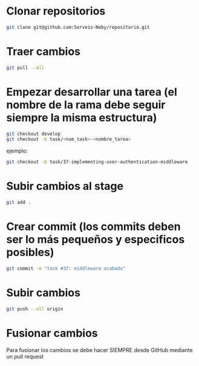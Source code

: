 # Clonar repositorios
```sh
git clone git@github.com:Serveis-Neby/repositorio.git
```
# Traer cambios
```sh
git pull --all
```
# Empezar desarrollar una tarea (el nombre de la rama debe seguir siempre la misma estructura)
```sh
git checkout develop
git checkout -b task/<num_task>-<nombre_tarea>
```
ejemplo:
```sh
git checkout -b task/37-implementing-user-authentication-middleware
```
# Subir cambios al stage
```sh
git add .
```
# Crear commit (los commits deben ser lo más pequeños y especificos posibles)
```sh
git commit -m "task #37: middleware acabado"
```
# Subir cambios
```sh
git push --all origin
```
# Fusionar cambios
Para fusionar los cambios se debe hacer SIEMPRE desde GitHub mediante un pull request
